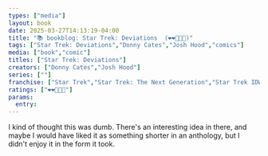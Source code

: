 ```yaml
---
types: ["media"]
layout: book
date: 2025-03-27T14:13:19-04:00
title: "📚 bookblog: Star Trek: Deviations  (❤️❤️🖤🖤🖤)"
tags: ["Star Trek: Deviations","Donny Cates","Josh Hood","comics"]
media: ["book","comic"]
titles: ["Star Trek: Deviations"]
creators: ["Donny Cates","Josh Hood"]
series: [""]
franchise: ["Star Trek","Star Trek: The Next Generation","Star Trek IDW"]
ratings: ["❤️❤️🖤🖤🖤"]
params:
  entry: 
---
```


I kind of thought this was dumb. There's an interesting idea in there, and maybe I would have liked it as something shorter in an anthology, but I didn't enjoy it in the form it took.